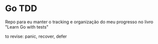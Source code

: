 # Go TDD

Repo para eu manter o tracking e organização do meu progresso no livro "Learn Go with tests"

to revise: panic, recover, defer


